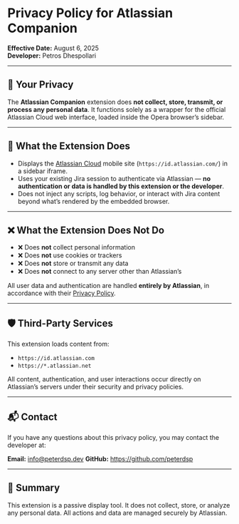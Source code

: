 # Privacy Policy for Atlassian Companion

**Effective Date:** August 6, 2025  
**Developer:** Petros Dhespollari  

---

## 🔐 Your Privacy

The **Atlassian Companion** extension does **not collect, store, transmit, or process any personal data**. It functions solely as a wrapper for the official Atlassian Cloud web interface, loaded inside the Opera browser’s sidebar.

---

## 🔄 What the Extension Does

- Displays the [Atlassian Cloud](https://www.atlassian.com) mobile site (`https://id.atlassian.com/`) in a sidebar iframe.
- Uses your existing Jira session to authenticate via Atlassian — **no authentication or data is handled by this extension or the developer**.
- Does not inject any scripts, log behavior, or interact with Jira content beyond what’s rendered by the embedded browser.

---

## ❌ What the Extension Does **Not** Do

- ❌ Does **not** collect personal information
- ❌ Does **not** use cookies or trackers
- ❌ Does **not** store or transmit any data
- ❌ Does **not** connect to any server other than Atlassian’s

All user data and authentication are handled **entirely by Atlassian**, in accordance with their [Privacy Policy](https://www.atlassian.com/legal/privacy-policy).

---

## 🛡️ Third-Party Services

This extension loads content from:

- `https://id.atlassian.com`
- `https://*.atlassian.net`

All content, authentication, and user interactions occur directly on Atlassian’s servers under their security and privacy policies.

---

## 📬 Contact

If you have any questions about this privacy policy, you may contact the developer at:

**Email:** info@peterdsp.dev
**GitHub:** https://github.com/peterdsp

---

## 📎 Summary

This extension is a passive display tool. It does not collect, store, or analyze any personal data. All actions and data are managed securely by Atlassian.

